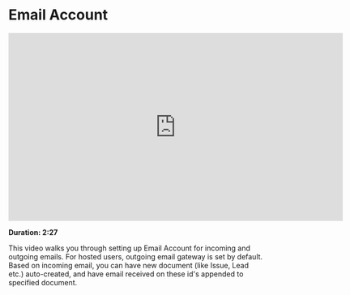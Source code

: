 <!-- add-breadcrumbs -->
# Email Account

<iframe width="660" height="371" src="https://www.youtube.com/embed/YFYe0DrB95o" frameborder="0" allowfullscreen></iframe>

**Duration: 2:27**

This video walks you through setting up Email Account for incoming and outgoing emails. For hosted users, outgoing email gateway is set by default. Based on incoming email, you can have new document (like Issue, Lead etc.) auto-created, and have email received on these id's appended to specified document.
